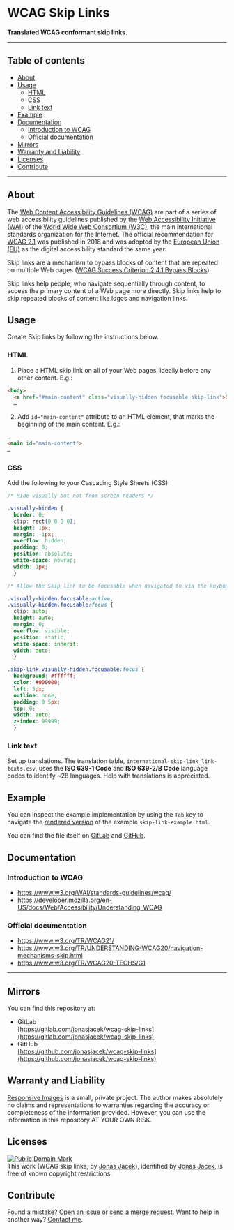 # WCAG Skip Links

**Translated WCAG conformant skip links.**

---

## Table of contents

<!-- vim-markdown-toc GFM -->

* [About](#about)
* [Usage](#usage)
  * [HTML](#html)
  * [CSS](#css)
  * [Link text](#link-text)
* [Example](#example)
* [Documentation](#documentation)
  * [Introduction to WCAG](#introduction-to-wcag)
  * [Official documentation](#official-documentation)
* [Mirrors](#mirrors)
* [Warranty and Liability](#warranty-and-liability)
* [Licenses](#licenses)
* [Contribute](#contribute)

<!-- vim-markdown-toc -->

---

## About

The [Web Content Accessibility Guidelines (WCAG)]() are part of a series of web accessibility guidelines published by the [Web Accessibility Initiative (WAI)](https://www.w3.org/WAI/) of the [World Wide Web Consortium (W3C)](https://www.w3.org/), the main international standards organization for the Internet. The official recommendation for [WCAG 2.1](https://www.w3.org/TR/WCAG21/) was published in 2018 and was adopted by the [European Union (EU)](https://europa.eu/) as the digital accessibility standard the same year.

Skip links are a mechanism to bypass blocks of content that are repeated on multiple Web pages ([WCAG Success Criterion 2.4.1 Bypass Blocks](https://www.w3.org/WAI/WCAG21/Understanding/bypass-blocks.html)).

Skip links help people, who navigate sequentially through content, to access the primary content of a Web page more directly. Skip links help to skip repeated blocks of content like logos and navigation links.


## Usage

Create Skip links by following the instructions below. 

### HTML

1. Place a HTML skip link on all of your Web pages, ideally before any other content. E.g.:

```html
<body>
  <a href="#main-content" class="visually-hidden focusable skip-link">Skip to main content</a>
  …
```

2. Add `id="main-content"` attribute to an HTML element, that marks the beginning of the main content. E.g.:

```html
…
<main id="main-content">
…
```


### CSS

Add the following to your Cascading Style Sheets (CSS):

```CSS
/* Hide visually but not from screen readers */

.visually-hidden {
  border: 0;
  clip: rect(0 0 0 0);
  height: 1px;
  margin: -1px;
  overflow: hidden;
  padding: 0;
  position: absolute;
  white-space: nowrap;
  width: 1px;
  }

/* Allow the Skip link to be focusable when navigated to via the keyboard */

.visually-hidden.focusable:active,
.visually-hidden.focusable:focus {
  clip: auto;
  height: auto;
  margin: 0;
  overflow: visible;
  position: static;
  white-space: inherit;
  width: auto;
  }

.skip-link.visually-hidden.focusable:focus {
  background: #ffffff;
  color: #000000;
  left: 5px;
  outline: none;
  padding: 0 5px;
  top: 0;
  width: auto;
  z-index: 99999;
  }
```


### Link text 

Set up translations. The translation table, `international-skip-link_link-texts.csv`, uses the **ISO 639-1 Code** and **ISO 639-2/B Code** language codes to identify ~28 languages. Help with translations is appreciated.


## Example

You can inspect the example implementation by using the `Tab` key to navigate the [rendered version](https://htmlpreview.github.io/?https://github.com/jonasjacek/wcag-skip-links/blob/master/skip-link-example.html) of the example `skip-link-example.html`. 

You can find the file itself on [GitLab](https://gitlab.com/jonasjacek/wcag-skip-links/-/blob/master/skip-link-example.html) and [GitHub](https://github.com/jonasjacek/wcag-skip-links/blob/master/skip-link-example.html).


## Documentation

### Introduction to WCAG

* https://www.w3.org/WAI/standards-guidelines/wcag/
* https://developer.mozilla.org/en-US/docs/Web/Accessibility/Understanding_WCAG

### Official documentation
* https://www.w3.org/TR/WCAG21/
* https://www.w3.org/TR/UNDERSTANDING-WCAG20/navigation-mechanisms-skip.html
* https://www.w3.org/TR/WCAG20-TECHS/G1


---

## Mirrors

You can find this repository at:
* GitLab  
  [https://gitlab.com/jonasjacek/wcag-skip-links](https://gitlab.com/jonasjacek/wcag-skip-links)
* GitHub  
  [https://github.com/jonasjacek/wcag-skip-links](https://github.com/jonasjacek/wcag-skip-links)


## Warranty and Liability
[Responsive Images](https://gitlab.com/jonasjacek/wcag-skip-links) is a small, private project. The author makes absolutely no claims and representations to warranties regarding the accuracy or completeness of the information provided. However, you can use the information in this repository AT YOUR OWN RISK.


## Licenses

<p xmlns:dct="http://purl.org/dc/terms/"><a rel="license" href="http://creativecommons.org/publicdomain/mark/1.0/"><img src="http://i.creativecommons.org/p/mark/1.0/88x31.png" style="border-style: none;" alt="Public Domain Mark"></a><br>This work (<span property="dct:title">WCAG skip links</span>, by <a href="https://gitlab.com/jonasjacek/wcag-skip-links" rel="dct:creator"><span property="dct:title" title="Jonas Jared Jacek">Jonas Jacek</span></a>), identified by <a href="https://www.jonas.me/" rel="dct:publisher"><span property="dct:title" title="Jonas Jared Jacek">Jonas Jacek</span></a>, is free of known copyright restrictions.</p>

## Contribute

Found a mistake? [Open an issue](https://gitlab.com/jonasjacek/wcag-skip-links/-/issues) or [send a merge request](https://gitlab.com/jonasjacek/wcag-skip-links/-/merge_requests). Want to help in another way? [Contact me](https://www.jonas.me/contact).
